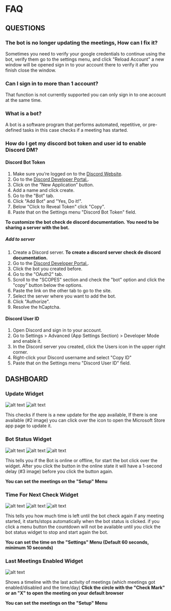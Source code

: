 # FAQ
## QUESTIONS
### The bot is no longer updating the meetings, How can I fix it?
Sometimes you need to verify your google credentials to continue using the bot, verify them go to the settings menu, and click "Reload Account" a new window will be opened sign in to your account there to verify it after you finish close the window.
### Can I sign in to more than 1 account?
That function is not currently supported you can only sign in to one account at the same time.
### What is a bot?
A bot is a software program that performs automated, repetitive, or pre-defined tasks in this case checks if a meeting has started.
### How do I get my discord bot token and user id to enable Discord DM?
#### Discord Bot Token
1. Make sure you’re logged on to the [Discord Website](https://discord.com/).
2. Go to the [Discord Developer Portal.](https://discord.com/developers/applications).
3. Click on the “New Application” button.
4. Add a name and click create.
5. Go to the "Bot" tab.
6. Click "Add Bot" and "Yes, Do it!".
7. Below "Click to Reveal Token" click "Copy".
8. Paste that on the Settings menu "Discord Bot Token" field.

**To customize the bot check de discord documentation.**
**You need to be sharing a server with the bot.**
##### Add to server
1. Create a Discord server. **To create a discord server check de discord documentation.**
2. Go to the [Discord Developer Portal.](https://discord.com/developers/applications).
3. Click the bot you created before.
4. Go to the "OAuth2" tab.
5. Scroll to the "SCOPES" section and check the "bot" option and click the "copy" button below the options.
6. Paste the link on the other tab to go to the site.
7. Select the server where you want to add the bot.
8. Click "Authorize".
9. Resolve the hCaptcha.
#### Discord User ID
1. Open Discord and sign in to your account.
2. Go to Settings > Advanced (App Settings Section) > Developer Mode and enable it.
3. In the Discord server you created, click the Users icon in the upper right corner.
4. Right-click your Discord username and select "Copy ID"
5. Paste that on the Settings menu "Discord User ID" field.
## DASHBOARD
### Update Widget
![alt text](https://github.com/SpaceGamerFury/MeetingChecker/blob/main/FAQ/UpdateWidget_1.png?raw=true)
![alt text](https://github.com/SpaceGamerFury/MeetingChecker/blob/main/FAQ/UpdateWidget_2.png?raw=true)

This checks if there is a new update for the app available, If there is one available (#2 image) you can click over the icon to open the Microsoft Store app page to update it.
### Bot Status Widget
![alt text](https://github.com/SpaceGamerFury/MeetingChecker/blob/main/FAQ/BotStatusWidget_1.png?raw=true)
![alt text](https://github.com/SpaceGamerFury/MeetingChecker/blob/main/FAQ/BotStatusWidget_2.png?raw=true)
![alt text](https://github.com/SpaceGamerFury/MeetingChecker/blob/main/FAQ/BotStatusWidget_3.png?raw=true)

This tells you if the Bot is online or offline, for start the bot click over the widget.
After you click the button in the online state it will have a 1-second delay (#3 image) before you click the button again.

**You can set the meetings on the "Setup" Menu**
### Time For Next Check Widget
![alt text](https://github.com/SpaceGamerFury/MeetingChecker/blob/main/FAQ/TimeForNextCheckWidget_1.png?raw=true)
![alt text](https://github.com/SpaceGamerFury/MeetingChecker/blob/main/FAQ/TimeForNextCheckWidget_2.png?raw=true)
![alt text](https://github.com/SpaceGamerFury/MeetingChecker/blob/main/FAQ/TimeForNextCheckWidget_3.png?raw=true)

This tells you how much time is left until the bot check again if any meeting started, it starts/stops automatically when the bot status is clicked. if you click a menu button the countdown will not be available until you click the bot status widget to stop and start again the bot.

**You can set the time on the "Settings" Menu (Default 60 seconds, minimum 10 seconds)**
### Last Meetings Enabled Widget
![alt text](https://github.com/SpaceGamerFury/MeetingChecker/blob/main/FAQ/LastMeetingsEnabledWidget_1.png?raw=true)

Shows a timeline with the last activity of meetings (which meetings got enabled/disabled and the time/day) **Click the circle with the "Check Mark" or an "X" to open the meeting on your default browser**

**You can set the meetings on the "Setup" Menu**
